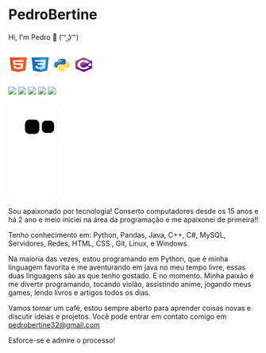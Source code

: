 # PedroBertine
Hi, I'm Pedro 👋 ( ͡ᵔ ͜ʖ ͡ᵔ)


<div style="display: inline_block"><br>
   <img align="center" alt="Pedro-HTML" height="30" width="40" src="https://raw.githubusercontent.com/devicons/devicon/master/icons/html5/html5-original.svg">
  <img align="center" alt="Pedro-CSS" height="30" width="40" src="https://raw.githubusercontent.com/devicons/devicon/master/icons/css3/css3-original.svg">
  <img align="center" alt="Pedro-Python" height="30" width="40" src="https://raw.githubusercontent.com/devicons/devicon/master/icons/python/python-original.svg">
  <img align="center" alt="Rafa-Csharp" height="30" width="40" src="https://raw.githubusercontent.com/devicons/devicon/master/icons/csharp/csharp-original.svg">
</div>

##

<div> 
  <a href="https://instagram.com/pedro_bertine" target="_blank"><img src="https://img.shields.io/badge/-Instagram-%23E4405F?style=for-the-badge&logo=instagram&logoColor=white" target="_blank"></a>
    <a href="https://www.youtube.com/channel/UCdNYvQ1f-FT6JWc1wFPpIvA" target="_blank"><img src="https://img.shields.io/badge/YouTube-FF0000?style=for-the-badge&logo=youtube&logoColor=white" target="_blank"></a>
 	<a href="https://www.twitch.tv/bertine0mago" target="_blank"><img src="https://img.shields.io/badge/Twitch-9146FF?style=for-the-badge&logo=twitch&logoColor=white" target="_blank"></a>
  <a href = "mailto:Pedrobertine32@gmail.com"><img src="https://img.shields.io/badge/-Gmail-%23333?style=for-the-badge&logo=gmail&logoColor=white" target="_blank"></a>
  <a href="https://www.linkedin.com/in/pedro-bertine-8964782ab/" target="_blank"><img src="https://img.shields.io/badge/-LinkedIn-%230077B5?style=for-the-badge&logo=linkedin&logoColor=white" target="_blank"></a> 
 
![Snake animation](https://github.com/rafaballerini/rafaballerini/blob/output/github-contribution-grid-snake.svg)
 
</div>





Sou apaixonado por tecnologia! Conserto computadores desde os 15 anos e há 2 ano e meio iniciei na área da programação e me apaixonei de primeira!!

Tenho conhecimento em:  Python, Pandas, Java, C++, C#, MySQL, Servidores, Redes,  HTML, CSS , Git, Linux, e Windows.

Na maioria das vezes, estou programando em Python, que é minha linguagem favorita e me aventurando em java no meu tempo livre, essas duas linguagens são as que tenho gostado. E no momento. Minha paixão é me divertir programando, tocando violão, assistindo anime, jogando meus games, lendo livros e artigos todos os dias.

Vamos tomar um café, estou sempre aberto para aprender coisas novas e discutir ideias e projetos. Você pode entrar em contato comigo em pedrobertine32@gmail.com

Esforce-se e admire o processo!
